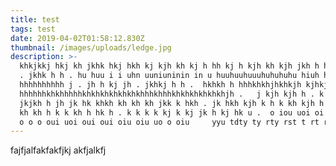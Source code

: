 ```yaml
---
title: test
tags: test
date: 2019-04-02T01:58:12.830Z
thumbnail: /images/uploads/ledge.jpg
description: >-
  khkjkkj hkj kh jkhk hkj hkh kj kjh kh kj h hh kj h kjh kh kjh jkh h h . kh kh
  . jkhk h h . hu huu i i uhn uuniuninin in u huuhuuhuuuhuhuhuhu hiuh hh
  hhhhhhhhhh j . jh h kj jh . jkhkj h h .  hkhkh h hhhkhkhjhkhkjh kjhkj
  hhhhhhkhkhhhhhkhkhkhkhkhkhkhhhkhhhkhkhkhkhkhkhjh .   j kjh kjh h . k h h h hj
  jkjkh h jh jk hk khkh kh kh kh jkk k hkh . jk hkh kjh k h k kh kjh h h kh kjh
  kh kh h k k kh h hk h . k k k k kj k kj jk h kj hk u .  o iou uoi oi o o o oui
  o o o oui uoi oui oui oiu oiu uo o oiu     yyu tdty ty rty rst t rt rt rt rd
---
```

fajfjalfakfakfjkj akfjalkfj
